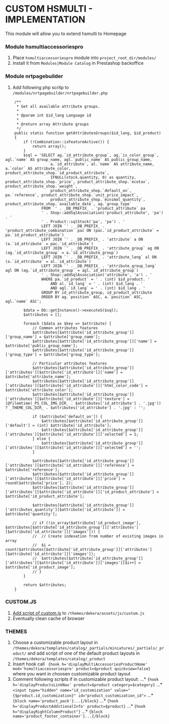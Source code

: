 # CUSTOM HSMULTI - IMPLEMENTATION
This module will allow you to extend hsmulti to Homepage

### Module hsmultiaccessoriespro
1. Place `hsmultiaccessoriespro` module into `project_root_dir/modules/`
2. Install it from `Modules|Module Catalog` in Prestashop backoffice

### Module nrtpagebuilder
1. Add following php scritp to `/modules/nrtpagebuilder/nrtpagebuilder.php`
```
    /**
     * Get all available attribute groups.
     *
     * @param int $id_lang Language id
     *
     * @return array Attribute groups
     */
    public static function getAttributesGroups($id_lang, $id_product)
    {
        if (!Combination::isFeatureActive()) {
            return array();
        }
        $sql = 'SELECT ag.`id_attribute_group`, ag.`is_color_group`, agl.`name` AS group_name, agl.`public_name` AS public_group_name,
                    a.`id_attribute`, al.`name` AS attribute_name, a.`color` AS attribute_color, product_attribute_shop.`id_product_attribute`,
                    IFNULL(stock.quantity, 0) as quantity, product_attribute_shop.`price`, product_attribute_shop.`ecotax`, product_attribute_shop.`weight`,
                    product_attribute_shop.`default_on`, pa.`reference`, product_attribute_shop.`unit_price_impact`,
                    product_attribute_shop.`minimal_quantity`, product_attribute_shop.`available_date`, ag.`group_type`
                FROM `' . _DB_PREFIX_ . 'product_attribute` pa
                ' . Shop::addSqlAssociation('product_attribute', 'pa') . '
                ' . Product::sqlStock('pa', 'pa') . '
                LEFT JOIN `' . _DB_PREFIX_ . 'product_attribute_combination` pac ON (pac.`id_product_attribute` = pa.`id_product_attribute`)
                LEFT JOIN `' . _DB_PREFIX_ . 'attribute` a ON (a.`id_attribute` = pac.`id_attribute`)
                LEFT JOIN `' . _DB_PREFIX_ . 'attribute_group` ag ON (ag.`id_attribute_group` = a.`id_attribute_group`)
                LEFT JOIN `' . _DB_PREFIX_ . 'attribute_lang` al ON (a.`id_attribute` = al.`id_attribute`)
                LEFT JOIN `' . _DB_PREFIX_ . 'attribute_group_lang` agl ON (ag.`id_attribute_group` = agl.`id_attribute_group`)
                ' . Shop::addSqlAssociation('attribute', 'a') . '
                WHERE pa.`id_product` = ' . (int) $id_product. '
                    AND al.`id_lang` = ' . (int) $id_lang . '
                    AND agl.`id_lang` = ' . (int) $id_lang . '
                GROUP BY id_attribute_group, id_product_attribute
				ORDER BY ag.`position` ASC, a.`position` ASC, agl.`name` ASC';
		
		$data = Db::getInstance()->executeS($sql);
		$attributes = [];

		foreach ($data as $key => $attribute) {
			// Common attributes features
			$attributes[$attribute['id_attribute_group']]['group_name'] = $attribute['group_name'];
			$attributes[$attribute['id_attribute_group']]['name'] = $attribute['public_group_name'];
			$attributes[$attribute['id_attribute_group']]['group_type'] = $attribute['group_type'];	

			// Particular attributes features
			$attributes[$attribute['id_attribute_group']]['attributes'][$attribute['id_attribute']]['name'] = $attribute['attribute_name'];
			$attributes[$attribute['id_attribute_group']]['attributes'][$attribute['id_attribute']]['html_color_code'] = $attribute['attribute_color'];
			$attributes[$attribute['id_attribute_group']]['attributes'][$attribute['id_attribute']]['texture'] = (@filemtime(_PS_COL_IMG_DIR_ . $attributes['id_attribute'] . '.jpg')) ? _THEME_COL_DIR_ . $attributes['id_attribute'] . '.jpg' : '';

			if ($attribute['default_on']) {
				$attributes[$attribute['id_attribute_group']]['default'] = (int) $attribute['id_attribute'];
				$attributes[$attribute['id_attribute_group']]['attributes'][$attribute['id_attribute']]['selected'] = 1;
			} else {
				$attributes[$attribute['id_attribute_group']]['attributes'][$attribute['id_attribute']]['selected'] = '';
			}

			$attributes[$attribute['id_attribute_group']]['attributes'][$attribute['id_attribute']]['reference'] = $attribute['reference'];
			$attributes[$attribute['id_attribute_group']]['attributes'][$attribute['id_attribute']]['price'] = round($attribute['price'], 2);
			$attributes[$attribute['id_attribute_group']]['attributes'][$attribute['id_attribute']]['id_product_attribute'] = $attribute['id_product_attribute'];

			$attributes[$attribute['id_attribute_group']]['attributes_quantity'][$attribute['id_attribute']] = $attribute['quantity'];

			// if (!in_array($attribute['id_product_image'], $attributes[$attribute['id_attribute_group']]['attributes'][$attribute['id_attribute']]['images'])) {
			// 	// Create indexation from number of existing images in array
			// 	$i = count($attributes[$attribute['id_attribute_group']]['attributes'][$attribute['id_attribute']]['images']);
			// 	$attributes[$attribute['id_attribute_group']]['attributes'][$attribute['id_attribute']]['images'][$i++] = $attribute['id_product_image'];
			// }
		}

		return $attributes;
	}
```

### CUSTOM.JS
1. [Add script of custom.js](https://github.com/AQUAPURE-FRANCE/aquapure-axon2.0/blob/master/themes/dekora/assets/js/custom.js) to `/themes/dekora/assets/js/custom.js`
2. Eventually clean cache of browser

### THEMES
1. Choose a customizable product layout in `/themes/dekora/templates/catalog/_partials/miniatures/_partials/_product/` and add script of one of the default product layouts in `/themes/dekora/templates/catalog/_product`
2. Insert hook call ` {hook h='displayMultiAccessoriesProductHome' mod='hsmultiaccessoriespro' product=$product quickview=false}` where you want in choosen customizable product layout
3. Comment following scripts if in customizable product layout:
...* `{hook h='displayProductsLinkNav' product=$product category=$category}`
...* `<input type="hidden" name="id_customization" value="{$product.id_customization}" id="product_customization_id">`
...* `{block name='product_pack'}...{/block}`
...* `{hook h='displayProductAdditionalInfo' product=$product}`
...* `{hook h="displayRightColumnProduct"}`
...* `{block name='product_footer_container'}...{/block}`
